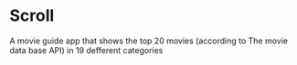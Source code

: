 # Scroll

 A movie guide app that shows the top 20 movies (according to The movie data base API) in 19 defferent categories
 
